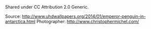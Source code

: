 Shared under CC Attribution 2.0 Generic.

Source: http://www.uhdwallpapers.org/2014/01/emperor-penguin-in-antarctica.html
Photographer: http://www.christophermichel.com/
